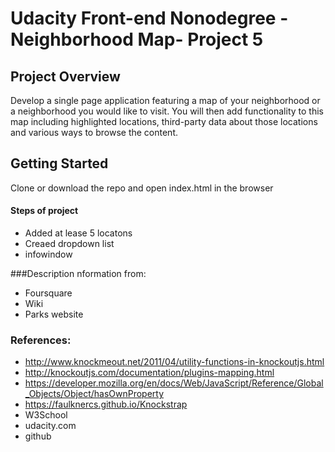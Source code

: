 # Udacity Front-end Nonodegree -Neighborhood Map- Project 5

## Project Overview
Develop a single page application featuring a map of your neighborhood or a neighborhood you would like to visit. You will then add functionality to this map including highlighted locations, third-party data about those locations and various ways to browse the content.


## Getting Started

Clone or download the repo and open index.html in the browser 

#### Steps of project

- Added at lease 5 locatons
- Creaed dropdown list
- infowindow

###Description nformation from:
- Foursquare
- Wiki
- Parks website

### References:
- http://www.knockmeout.net/2011/04/utility-functions-in-knockoutjs.html
- http://knockoutjs.com/documentation/plugins-mapping.html
- https://developer.mozilla.org/en/docs/Web/JavaScript/Reference/Global_Objects/Object/hasOwnProperty
- https://faulknercs.github.io/Knockstrap
- W3School
- udacity.com
- github

